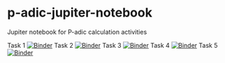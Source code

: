 # p-adic-jupiter-notebook
Jupiter notebook for P-adic calculation activities

Task 1
[![Binder](https://mybinder.org/badge_logo.svg)](https://mybinder.org/v2/gh/viktoriakuanysheva/p-adic.git/main?filepath=task_1.ipynb)
Task 2
[![Binder](https://mybinder.org/badge_logo.svg)](https://mybinder.org/v2/gh/viktoriakuanysheva/p-adic.git/main?filepath=task_2.ipynb)
Task 3
[![Binder](https://mybinder.org/badge_logo.svg)](https://mybinder.org/v2/gh/viktoriakuanysheva/p-adic.git/main?filepath=task_3.ipynb)
Task 4
[![Binder](https://mybinder.org/badge_logo.svg)](https://mybinder.org/v2/gh/viktoriakuanysheva/p-adic.git/main?filepath=task_4.ipynb)
Task 5
[![Binder](https://mybinder.org/badge_logo.svg)](https://mybinder.org/v2/gh/viktoriakuanysheva/p-adic.git/main?filepath=task_5.ipynb)
